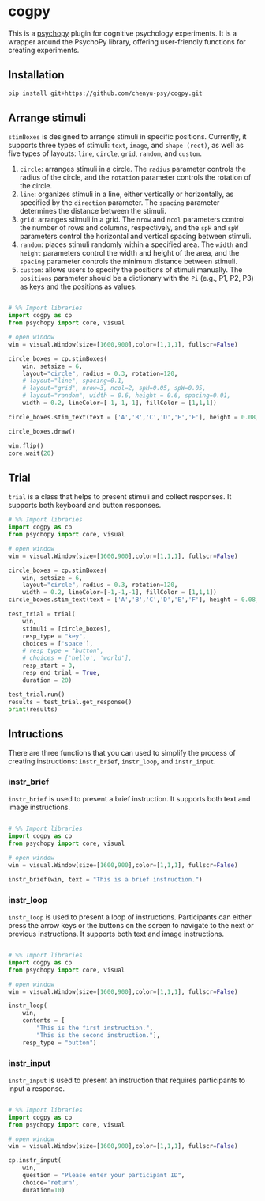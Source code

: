 # cogpy

This is a [psychopy](https://psychopy.org) plugin for cognitive psychology experiments. It is a wrapper around the PsychoPy library, offering user-friendly functions for creating experiments.

## Installation

```bash
pip install git+https://github.com/chenyu-psy/cogpy.git
```

## Arrange stimuli

`stimBoxes` is designed to arrange stimuli in specific positions. Currently, it supports three types of stimuli: `text`, `image`, and `shape (rect)`, as well as five types of layouts: `line`, `circle`, `grid`, `random`, and `custom`.

1. `circle`: arranges stimuli in a circle. The `radius` parameter controls the radius of the circle, and the `rotation` parameter controls the rotation of the circle.
2. `line`: organizes stimuli in a line, either vertically or horizontally, as specified by the `direction` parameter. The `spacing` parameter determines the distance between the stimuli.
3. `grid`: arranges stimuli in a grid. The `nrow` and `ncol` parameters control the number of rows and columns, respectively, and the `spH` and `spW` parameters control the horizontal and vertical spacing between stimuli.
4. `random`: places stimuli randomly within a specified area. The `width` and `height` parameters control the width and height of the area, and the `spacing` parameter controls the minimum distance between stimuli.
5. `custom`: allows users to specify the positions of stimuli manually. The `positions` parameter should be a dictionary with the `Pi` (e.g., P1, P2, P3) as keys and the positions as values.


```python

# %% Import libraries
import cogpy as cp
from psychopy import core, visual

# open window
win = visual.Window(size=[1600,900],color=[1,1,1], fullscr=False)

circle_boxes = cp.stimBoxes(
    win, setsize = 6, 
    layout="circle", radius = 0.3, rotation=120,
    # layout="line", spacing=0.1,
    # layout="grid", nrow=3, ncol=2, spH=0.05, spW=0.05,
    # layout="random", width = 0.6, height = 0.6, spacing=0.01,
    width = 0.2, lineColor=[-1,-1,-1], fillColor = [1,1,1])

circle_boxes.stim_text(text = ['A','B','C','D','E','F'], height = 0.08, color=[-1,-1,-1])

circle_boxes.draw()

win.flip()
core.wait(20)

```

## Trial

`trial` is a class that helps to present stimuli and collect responses. It supports both keyboard and button responses.

```python
# %% Import libraries
import cogpy as cp
from psychopy import core, visual

# open window
win = visual.Window(size=[1600,900],color=[1,1,1], fullscr=False)

circle_boxes = cp.stimBoxes(
    win, setsize = 6, 
    layout="circle", radius = 0.3, rotation=120,
    width = 0.2, lineColor=[-1,-1,-1], fillColor = [1,1,1])
circle_boxes.stim_text(text = ['A','B','C','D','E','F'], height = 0.08, color="#bababa")

test_trial = trial(
    win, 
    stimuli = [circle_boxes], 
    resp_type = "key", 
    choices = ['space'], 
    # resp_type = "button", 
    # choices = ['hello', 'world'], 
    resp_start = 3, 
    resp_end_trial = True, 
    duration = 20)

test_trial.run()
results = test_trial.get_response()
print(results)

```

## Intructions

There are three functions that you can used to simplify the process of creating instructions: `instr_brief`, `instr_loop`, and `instr_input`.

### instr_brief

`instr_brief` is used to present a brief instruction. It supports both text and image instructions.

```python

# %% Import libraries
import cogpy as cp
from psychopy import core, visual

# open window
win = visual.Window(size=[1600,900],color=[1,1,1], fullscr=False)

instr_brief(win, text = "This is a brief instruction.")

```

### instr_loop

`instr_loop` is used to present a loop of instructions. Participants can either press the arrow keys or the buttons on the screen to navigate to the next or previous instructions. It supports both text and image instructions.

```python

# %% Import libraries
import cogpy as cp
from psychopy import core, visual

# open window
win = visual.Window(size=[1600,900],color=[1,1,1], fullscr=False)

instr_loop(
    win, 
    contents = [
        "This is the first instruction.", 
        "This is the second instruction."], 
    resp_type = "button")

```

### instr_input

`instr_input` is used to present an instruction that requires participants to input a response.

```python

# %% Import libraries
import cogpy as cp
from psychopy import core, visual

# open window
win = visual.Window(size=[1600,900],color=[1,1,1], fullscr=False)

cp.instr_input(
    win, 
    question = "Please enter your participant ID", 
    choice='return', 
    duration=10)

```
